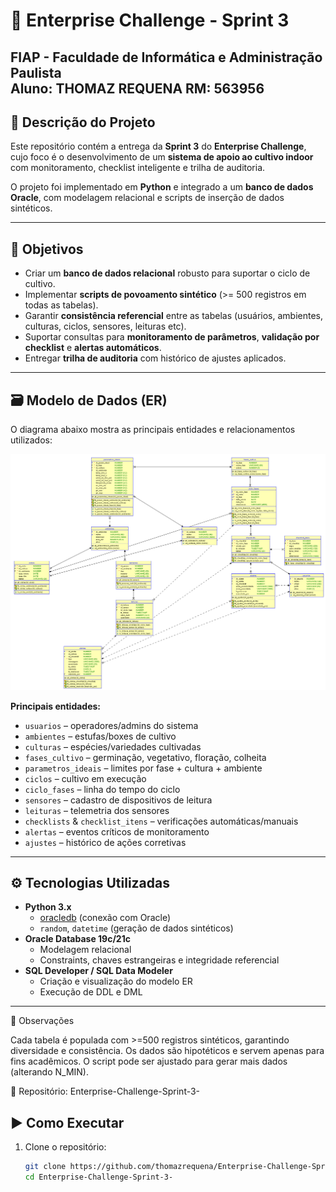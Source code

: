 # 🌱 Enterprise Challenge - Sprint 3

FIAP - Faculdade de Informática e Administração Paulista  
Aluno: THOMAZ REQUENA
RM: 563956
---

## 📘 Descrição do Projeto
Este repositório contém a entrega da **Sprint 3** do **Enterprise Challenge**, cujo foco é o desenvolvimento de um **sistema de apoio ao cultivo indoor** com monitoramento, checklist inteligente e trilha de auditoria.  

O projeto foi implementado em **Python** e integrado a um **banco de dados Oracle**, com modelagem relacional e scripts de inserção de dados sintéticos.

---

## 🎯 Objetivos
- Criar um **banco de dados relacional** robusto para suportar o ciclo de cultivo.  
- Implementar **scripts de povoamento sintético** (>= 500 registros em todas as tabelas).  
- Garantir **consistência referencial** entre as tabelas (usuários, ambientes, culturas, ciclos, sensores, leituras etc).  
- Suportar consultas para **monitoramento de parâmetros**, **validação por checklist** e **alertas automáticos**.  
- Entregar **trilha de auditoria** com histórico de ajustes aplicados.

---

## 🗃️ Modelo de Dados (ER)
O diagrama abaixo mostra as principais entidades e relacionamentos utilizados:

![Modelo ER](Relational_1.png)

**Principais entidades:**
- `usuarios` – operadores/admins do sistema  
- `ambientes` – estufas/boxes de cultivo  
- `culturas` – espécies/variedades cultivadas  
- `fases_cultivo` – germinação, vegetativo, floração, colheita  
- `parametros_ideais` – limites por fase + cultura + ambiente  
- `ciclos` – cultivo em execução  
- `ciclo_fases` – linha do tempo do ciclo  
- `sensores` – cadastro de dispositivos de leitura  
- `leituras` – telemetria dos sensores  
- `checklists` & `checklist_itens` – verificações automáticas/manuais  
- `alertas` – eventos críticos de monitoramento  
- `ajustes` – histórico de ações corretivas  

---

## ⚙️ Tecnologias Utilizadas
- **Python 3.x**
  - [oracledb](https://python-oracledb.readthedocs.io) (conexão com Oracle)
  - `random`, `datetime` (geração de dados sintéticos)
- **Oracle Database 19c/21c**
  - Modelagem relacional
  - Constraints, chaves estrangeiras e integridade referencial
- **SQL Developer / SQL Data Modeler**
  - Criação e visualização do modelo ER
  - Execução de DDL e DML
---
📌 Observações

Cada tabela é populada com >=500 registros sintéticos, garantindo diversidade e consistência.
Os dados são hipotéticos e servem apenas para fins acadêmicos.
O script pode ser ajustado para gerar mais dados (alterando N_MIN).

🔗 Repositório: Enterprise-Challenge-Sprint-3-

## ▶️ Como Executar
1. Clone o repositório:
   ```bash
   git clone https://github.com/thomazrequena/Enterprise-Challenge-Sprint-3-.git
   cd Enterprise-Challenge-Sprint-3-
